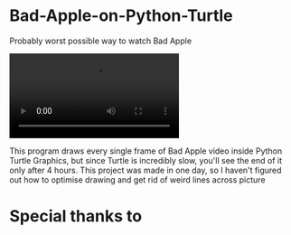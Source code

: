 # Bad-Apple-on-Python-Turtle
Probably worst possible way to watch Bad Apple


![caption](preview-v0.5.mp4)

This program draws every single frame of Bad Apple video inside Python Turtle Graphics,
 but since Turtle is incredibly slow, you'll see the end of it only after 4 hours. 
This project was made in one day, so I haven't figured out how to optimise drawing and get rid of weird lines across picture

# Special thanks to
